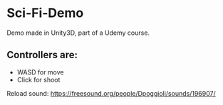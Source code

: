 # Sci-Fi-Demo
Demo made in Unity3D, part of a Udemy course.

## Controllers are:
- WASD for move
- Click for shoot


Reload sound: https://freesound.org/people/Dpoggioli/sounds/196907/
